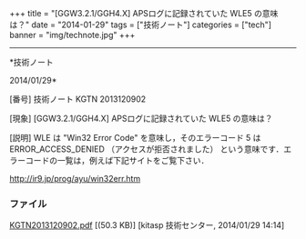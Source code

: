 ﻿+++
title = "[GGW3.2.1/GGH4.X] APSログに記録されていた WLE5 の意味は？"
date = "2014-01-29"
tags = ["技術ノート"]
categories = ["tech"]
banner = "img/technote.jpg"
+++

-----------------------------------------------------------------------------------------------------------------------------

*技術ノート

2014/01/29*


[番号]
技術ノート KGTN 2013120902

[現象]
[GGW3.2.1/GGH4.X] APSログに記録されていた WLE5 の意味は？

[説明]
WLE は "Win32 Error Code" を意味し，そのエラーコード 5 は
ERROR_ACCESS_DENIED （アクセスが拒否されました）
という意味です．エラーコードの一覧は，例えば下記サイトをご覧下さい．

<http://ir9.jp/prog/ayu/win32err.htm>


### ファイル

 
 


[KGTN2013120902.pdf](http://techreport.kitasp.net/attachments/download/1450/KGTN2013120902.pdf)
 [(50.3 KB)] [kitasp 技術センター, 2014/01/29
14:14]


 


 

